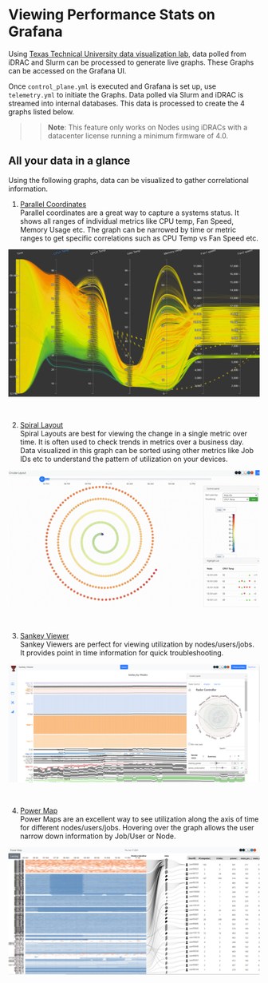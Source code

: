 # Viewing Performance Stats on Grafana

Using [Texas Technical University data visualization lab](https://idatavisualizationlab.github.io/HPCC), data polled from iDRAC and Slurm can be processed to generate live graphs. These Graphs can be accessed on the Grafana UI.

Once `control_plane.yml` is executed and Grafana is set up, use `telemetry.yml` to initiate the Graphs. Data polled via Slurm and iDRAC is streamed into internal databases. This data is processed to create the 4 graphs listed below.

>> __Note__: This feature only works on Nodes using iDRACs with a datacenter license running a minimum firmware of 4.0.

## All your data in a glance

Using the following graphs, data can be visualized to gather correlational information.
1. [Parallel Coordinates](https://idatavisualizationlab.github.io/HPCC/#ParallelCoordinates) <br>
Parallel coordinates are a great way to capture a systems status. It shows all ranges of individual metrics like CPU temp, Fan Speed, Memory Usage etc. The graph can be narrowed by time or metric ranges to get specific correlations such as CPU Temp vs Fan Speed etc.

![Parallel Coordinates](Images/ParallelCoordinates.png)

<br>

2. [Spiral Layout](https://idatavisualizationlab.github.io/HPCC/#Spiral_Layout) <br>
Spiral Layouts are best for viewing the change in a single metric over time. It is often used to check trends in metrics over a business day. Data visualized in this graph can be sorted using other metrics like Job IDs etc to understand the pattern of utilization on your devices.

![Spiral Layout](Images/Spirallayout.gif)

<br>

3. [Sankey Viewer](https://idatavisualizationlab.github.io/HPCC/#SankeyViewer) <br>
Sankey Viewers are perfect for viewing utilization by nodes/users/jobs. It provides point in time information for quick troubleshooting.

![Sankey Viewer](Images/SankeyViewer.png)

<br>

4. [Power Map](https://idatavisualizationlab.github.io/HPCC/#PowerMap) <br>
Power Maps are an excellent way to see utilization along the axis of time for different nodes/users/jobs. Hovering over the graph allows the user narrow down information by Job/User or Node.

![Power Map](Images/PowerMap.png)

<br>


